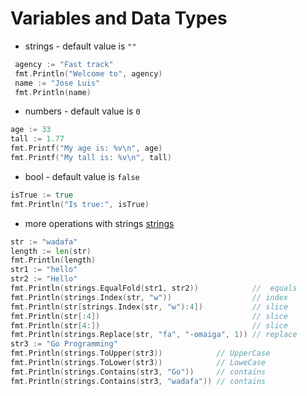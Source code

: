 # Variables and Data Types

- strings - default value is `""`

```go
 agency := "Fast track"
 fmt.Println("Welcome to", agency)
 name := "Jose Luis"
 fmt.Println(name)

```

- numbers - default value is `0`

```go
age := 33
tall := 1.77
fmt.Printf("My age is: %v\n", age)
fmt.Printf("My tall is: %v\n", tall)

```

- bool - default value is `false`

```go
isTrue := true
fmt.Println("Is true:", isTrue)
```

- more operations with strings [strings](https://pkg.go.dev/strings)

```go
str := "wadafa"
length := len(str)
fmt.Println(length)
str1 := "hello"
str2 := "Hello"
fmt.Println(strings.EqualFold(str1, str2))            //  equals
fmt.Println(strings.Index(str, "w"))                  // index
fmt.Println(str[strings.Index(str, "w"):4])           // slice
fmt.Println(str[:4])                                  // slice
fmt.Println(str[4:])                                  // slice
fmt.Println(strings.Replace(str, "fa", "-omaiga", 1)) // replace
str3 := "Go Programming"
fmt.Println(strings.ToUpper(str3))            // UpperCase
fmt.Println(strings.ToLower(str3))            // LoweCase
fmt.Println(strings.Contains(str3, "Go"))     // contains
fmt.Println(strings.Contains(str3, "wadafa")) // contains
```
